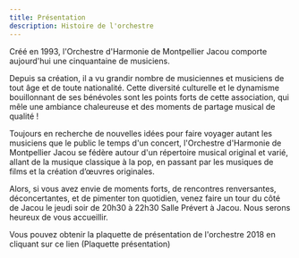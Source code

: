 ```yaml
---
title: Présentation
description: Histoire de l'orchestre
---
```


Créé en 1993, l'Orchestre d'Harmonie de Montpellier Jacou comporte aujourd'hui une cinquantaine de musiciens.

Depuis sa création, il a vu grandir nombre de musiciennes et musiciens de tout âge et de toute nationalité. Cette diversité culturelle et le dynamisme bouillonnant de ses bénévoles sont les points forts de cette association, qui mêle une ambiance chaleureuse et des moments de partage musical de qualité !

Toujours en recherche de nouvelles idées pour faire voyager autant les musiciens que le public le temps d'un concert, l'Orchestre d'Harmonie de Montpellier Jacou se fédère autour d'un répertoire musical original et varié, allant de la musique classique à la pop, en passant par les musiques de films et la création d’œuvres originales.

Alors, si vous avez envie de moments forts, de rencontres renversantes, déconcertantes, et de pimenter ton quotidien, venez faire un tour du côté de Jacou le jeudi soir de 20h30 à 22h30 Salle Prévert à Jacou. Nous serons heureux de vous accueillir.

Vous pouvez obtenir la plaquette de présentation de l'orchestre 2018 en cliquant sur ce lien (Plaquette présentation)
